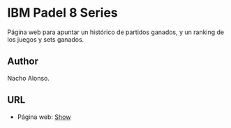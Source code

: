 # IBM Padel 8 Series
Página web para apuntar un histórico de partidos ganados, y un ranking de los juegos y sets ganados.

## Author
Nacho Alonso.

## URL
* Página web: [Show](https://nachoad.com/ibmpadel)
